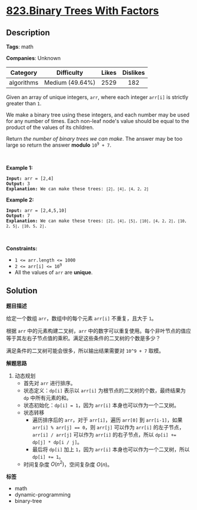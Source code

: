 # [823.Binary Trees With Factors](https://leetcode.com/problems/binary-trees-with-factors/description/)

## Description

**Tags**: math

**Companies**: Unknown

|  Category  |   Difficulty    | Likes | Dislikes |
| :--------: | :-------------: | :---: | :------: |
| algorithms | Medium (49.64%) | 2529  |   182    |

<p>Given an array of unique integers, <code>arr</code>, where each integer <code>arr[i]</code> is strictly greater than <code>1</code>.</p>
<p>We make a binary tree using these integers, and each number may be used for any number of times. Each non-leaf node&#39;s value should be equal to the product of the values of its children.</p>
<p>Return <em>the number of binary trees we can make</em>. The answer may be too large so return the answer <strong>modulo</strong> <code>10<sup>9</sup> + 7</code>.</p>
<p>&nbsp;</p>
<p><strong class="example">Example 1:</strong></p>
<pre><code><strong>Input:</strong> arr = [2,4]
<strong>Output:</strong> 3
<strong>Explanation:</strong> We can make these trees: <code>[2], [4], [4, 2, 2]</code></code></pre>
<p><strong class="example">Example 2:</strong></p>
<pre><code><strong>Input:</strong> arr = [2,4,5,10]
<strong>Output:</strong> 7
<strong>Explanation:</strong> We can make these trees: <code>[2], [4], [5], [10], [4, 2, 2], [10, 2, 5], [10, 5, 2]</code>.</code></pre>
<p>&nbsp;</p>
<p><strong>Constraints:</strong></p>
<ul>
  <li><code>1 &lt;= arr.length &lt;= 1000</code></li>
  <li><code>2 &lt;= arr[i] &lt;= 10<sup>9</sup></code></li>
  <li>All the values of <code>arr</code> are <strong>unique</strong>.</li>
</ul>

## Solution

**题目描述**

给定一个数组 `arr`，数组中的每个元素 `arr[i]` 不重复，且大于 `1`。

根据 `arr` 中的元素构建二叉树，`arr` 中的数字可以重复使用。每个非叶节点的值应等于其左右子节点值的乘积。满足这些条件的二叉树的个数是多少？

满足条件的二叉树可能会很多，所以输出结果需要对 `10^9 + 7` 取模。

**解题思路**

1. 动态规划
   - 首先对 `arr` 进行排序。
   - 状态定义：`dp[i]` 表示以 `arr[i]` 为根节点的二叉树的个数，最终结果为 `dp` 中所有元素的和。
   - 状态初始化：`dp[i] = 1`，因为 `arr[i]` 本身也可以作为一个二叉树。
   - 状态转移
     - 遍历排序后的 `arr`，对于 `arr[i]`，遍历 `arr[0]` 到 `arr[i-1]`，如果 `arr[i] % arr[j] == 0`，则 `arr[j]` 可以作为 `arr[i]` 的左子节点，`arr[i] / arr[j]` 可以作为 `arr[i]` 的右子节点，所以 `dp[i] += dp[j] * dp[i / j]`。
     - 最后将 `dp[i]` 加上 `1`，因为 `arr[i]` 本身也可以作为一个二叉树，所以 `dp[i] += 1`。
   - 时间复杂度 $O(n^2)$，空间复杂度 $O(n)$。

**标签**

- math
- dynamic-programming
- binary-tree
